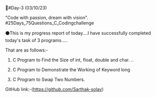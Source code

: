 🎯#Day-3 (03/10/23)

"Code with passion, dream with vision". #25Days_75Questions_C_Codingchallenge

⚫This is my progress report of today....I have successfully completed today's task of 3 programs.....

That are as follows:-

1. C Program to Find the Size of int, float, double and char.                 ..
2. C Program to Demonstrate the Working of Keyword long

3. C Program to Swap Two Numbers.

GitHub link:-(https://github.com/Sarthak-solav)
